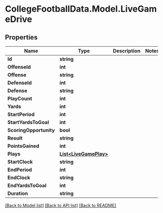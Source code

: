 # CollegeFootballData.Model.LiveGameDrive

## Properties

Name | Type | Description | Notes
------------ | ------------- | ------------- | -------------
**Id** | **string** |  | 
**OffenseId** | **int** |  | 
**Offense** | **string** |  | 
**DefenseId** | **int** |  | 
**Defense** | **string** |  | 
**PlayCount** | **int** |  | 
**Yards** | **int** |  | 
**StartPeriod** | **int** |  | 
**StartYardsToGoal** | **int** |  | 
**ScoringOpportunity** | **bool** |  | 
**Result** | **string** |  | 
**PointsGained** | **int** |  | 
**Plays** | [**List&lt;LiveGamePlay&gt;**](LiveGamePlay.md) |  | 
**StartClock** | **string** |  | 
**EndPeriod** | **int** |  | 
**EndClock** | **string** |  | 
**EndYardsToGoal** | **int** |  | 
**Duration** | **string** |  | 

[[Back to Model list]](../../README.md#documentation-for-models) [[Back to API list]](../../README.md#documentation-for-api-endpoints) [[Back to README]](../../README.md)

